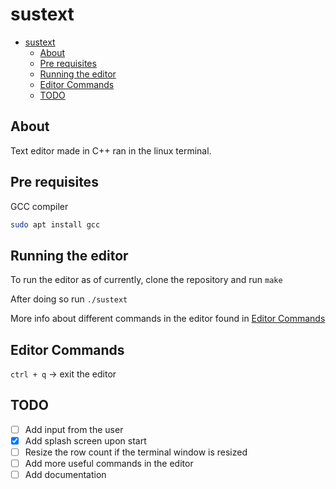 # sustext

- [sustext](#sustext)
  - [About](#about)
  - [Pre requisites](#pre-requisites)
  - [Running the editor](#running-the-editor)
  - [Editor Commands](#editor-commands)
  - [TODO](#todo)
  
## About

Text editor made in C++ ran in the linux terminal. 

## Pre requisites 
GCC compiler

```bash
sudo apt install gcc
```

## Running the editor

To run the editor as of currently, clone the repository and run `make`

After doing so run `./sustext`

More info about different commands in the editor found in [Editor Commands](#editor-commands)

## Editor Commands

`ctrl + q` -> exit the editor

## TODO

- [ ] Add input from the user
- [X] Add splash screen upon start
- [ ] Resize the row count if the terminal window is resized
- [ ] Add more useful commands in the editor
- [ ] Add documentation
